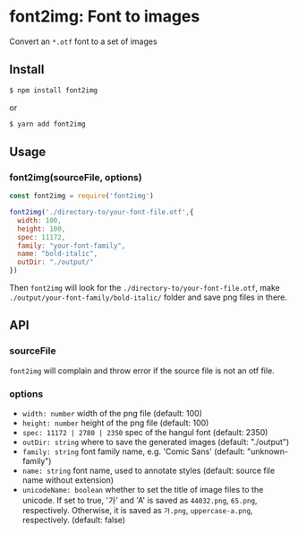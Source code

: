 # font2img: Font to images

Convert an `*.otf` font to a set of images

## Install

```bash
$ npm install font2img
```

or

```bash
$ yarn add font2img
```

## Usage

### font2img(sourceFile, options)

```Javascript
const font2img = require('font2img')

font2img('./directory-to/your-font-file.otf',{
  width: 100,
  height: 100,
  spec: 11172,
  family: "your-font-family",
  name: "bold-italic",
  outDir: "./output/"
})
```

Then `font2img` will look for the `./directory-to/your-font-file.otf`, make `./output/your-font-family/bold-italic/` folder and save png files in there.

## API

### sourceFile

`font2img` will complain and throw error if the source file is not an otf file.

### options

- `width: number` width of the png file (default: 100)
- `height: number` height of the png file (default: 100)
- `spec: 11172 | 2780 | 2350` spec of the hangul font (default: 2350)
- `outDir: string` where to save the generated images (default: "./output")
- `family: string` font family name, e.g. 'Comic Sans' (default: "unknown-family")
- `name: string` font name, used to annotate styles (default: source file name without extension)
- `unicodeName: boolean` whether to set the title of image files to the unicode. If set to true, '가' and 'A' is saved as `44032.png`, `65.png`, respectively. Otherwise, it is saved as `가.png`, `uppercase-a.png`, respectively. (default: false)
